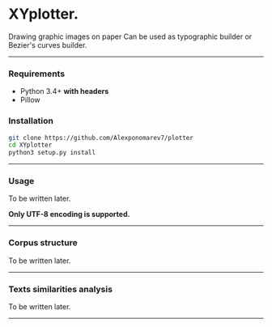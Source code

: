 XYplotter.
===============================

Drawing graphic images on paper
Can be used as typographic builder or Bezier's curves builder.


---
### Requirements

  * Python 3.4+ **with headers**
  * Pillow

### Installation

```bash
git clone https://github.com/Alexponomarev7/plotter
cd XYplotter
python3 setup.py install
```

---
### Usage
To be written later.

**Only UTF-8 encoding is supported.**


---
### Corpus structure

To be written later.


---
### Texts similarities analysis

To be written later.


---
